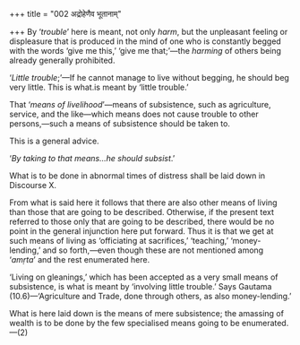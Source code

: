 +++
title = "002 अद्रोहेणैव भूतानाम्"

+++
By ‘*trouble*’ here is meant, not only *harm*, but the unpleasant
feeling or displeasure that is produced in the mind of one who is
constantly begged with the words ‘give me this,’ ‘give me that;’—the
*harming* of others being already generally prohibited.

‘*Little trouble*;’—If he cannot manage to live without begging, he
should beg very little. This is what.is meant by ‘little trouble.’

That ‘*means of livelihood*’—means of subsistence, such as agriculture,
service, and the like—which means does not cause trouble to other
persons,—such a means of subsistence should be taken to.

This is a general advice.

‘*By taking to that means...he should subsist*.’

What is to be done in abnormal times of distress shall be laid down in
Discourse X.

From what is said here it follows that there are also other means of
living than those that are going to be described. Otherwise, if the
present text referred to those only that are going to be described,
there would be no point in the general injunction here put forward. Thus
it is that we get at such means of living as ‘officiating at
sacrifices,’ ‘teaching,’ ‘money-lending,’ and so forth,—even though
these are not mentioned among ‘*amṛta*’ and the rest enumerated here.

‘Living on gleanings,’ which has been accepted as a very small means of
subsistence, is what is meant by ‘involving little trouble.’ Says
Gautama (10.6)—‘Agriculture and Trade, done through others, as also
money-lending.’

What is here laid down is the means of mere subsistence; the amassing of
wealth is to be done by the few specialised means going to be
enumerated.—(2)


